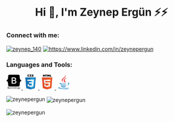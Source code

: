 <h1 align="center">Hi 👋, I'm Zeynep Ergün ⚡⚡</h1>
<h3 align="left">Connect with me:</h3>
<p align="left">
<a href="https://twitter.com/zeynep_140" target="blank"><img align="center" src="https://raw.githubusercontent.com/rahuldkjain/github-profile-readme-generator/master/src/images/icons/Social/twitter.svg" alt="zeynep_140" height="30" width="40" /></a>
<a href="https://linkedin.com/in/https://www.linkedin.com/in/zeynepergun" target="blank"><img align="center" src="https://raw.githubusercontent.com/rahuldkjain/github-profile-readme-generator/master/src/images/icons/Social/linked-in-alt.svg" alt="https://www.linkedin.com/in/zeynepergun" height="30" width="40" /></a>
</p>

<h3 align="left">Languages and Tools:</h3>
<p align="left"> <a href="https://getbootstrap.com" target="_blank" rel="noreferrer"> <img src="https://raw.githubusercontent.com/devicons/devicon/master/icons/bootstrap/bootstrap-plain-wordmark.svg" alt="bootstrap" width="40" height="40"/> </a> <a href="https://www.w3schools.com/css/" target="_blank" rel="noreferrer"> <img src="https://raw.githubusercontent.com/devicons/devicon/master/icons/css3/css3-original-wordmark.svg" alt="css3" width="40" height="40"/> </a> <a href="https://www.w3.org/html/" target="_blank" rel="noreferrer"> <img src="https://raw.githubusercontent.com/devicons/devicon/master/icons/html5/html5-original-wordmark.svg" alt="html5" width="40" height="40"/> </a> <a href="https://www.java.com" target="_blank" rel="noreferrer"> <img src="https://raw.githubusercontent.com/devicons/devicon/master/icons/java/java-original.svg" alt="java" width="40" height="40"/> </a> </p>

<p><img align="left" src="https://github-readme-stats.vercel.app/api/top-langs?username=zeynepergun&show_icons=true&locale=en&layout=compact" alt="zeynepergun" /></p>

<p>&nbsp;<img align="center" src="https://github-readme-stats.vercel.app/api?username=zeynepergun&show_icons=true&locale=en" alt="zeynepergun" /></p>


<p><img align="center" src="https://github-readme-streak-stats.herokuapp.com/?user=zeynepergun&" alt="zeynepergun" /></p>

